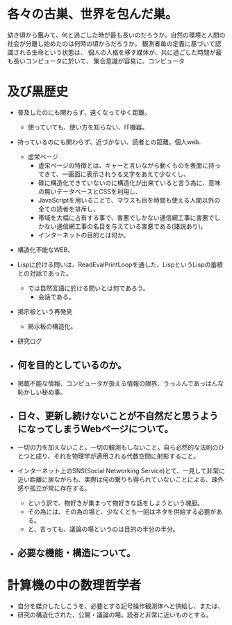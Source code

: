 
# 各々の古巣、世界を包んだ巣。

 幼き頃から鑑みて、何と過ごした時が最も長いのだろうか。自然の環境と人間の社会が分離し始めたのは何時の頃からだろうか。
 観測者毎の定義に基づいて認識される生命という状態は、
 個人の人格を移す媒体が、共に過ごした時間が最も長いコンピュータに於いて、
 集合意識が容易に、コンピュータ

# 及び黒歴史

- 普及したのにも関わらず、遠くなってゆく距離。
  - 使っていても、使い方を知らない、IT機器。
- 持っているのにも関わらず、近づかない、読者との距離。個人web.
  - 虚栄ページ
    - 虚栄ページの特徴とは、キャーと言いながら動くものを表面に持ってきて、一画面に表示されうる文字をあえて少なくし、
    - 碌に構造化できていないのに構造化が出来ていると言う為に、意味の無いデータベースとCSSを利用し、
    - JavaScriptを用いることで、マウスも目を時間も使える人間以外の全ての読者を排斥し、
    - 帯域を大幅に占有する事で、害悪でしかない通信網工事に害悪でしかない通信網工事の名目を与えている害悪である(諸説あり)。
    - インターネットの目的とは何か。
- 構造化不能なWEB、
- Lispに於ける問いは、ReadEvalPrintLoopを通した、LispというLispの蓄積との対話であった。
  - では自然言語に於ける問いとは何であろう。
    - 会話である。
- 掲示板という再発見
  - 掲示板の構造化。
- 研究ログ

- 何を目的としているのか。
  - 
- 掲載不能な情報、コンピュータが扱える情報の限界、うっふんであっはんな恥かしい秘め事。
- 日々、更新し続けないことが不自然だと思うようになってしまうWebページについて。
  - 
- 一切の力を加えないこと。一切の観測もしないこと。自ら必然的な法則のひとつと成り、それを物理学が適用される代数空間に射影すること。


- インターネット上のSNS(Social Networking Service)とて、一見して非常に近い距離に居ながらも、実際は何の繋りも得られていないことによる、疎外感や孤立が常に存在する。
  - という訳で、物好きが集まって物好きな話をしようという魂胆。
  - その為には、その為の場と、少なくとも一回はネタを供給する必要がある。
  - と、言っても、議論の場というのは目的の半分の半分。

- 必要な機能・構造について。
  -



# 計算機の中の数理哲学者

- 自分を媒介したしこうを、必要とする記号操作観測体へと供給し、または、
- 研究の構造化された、公開・議論の場。読者と非常に近いものとする。













